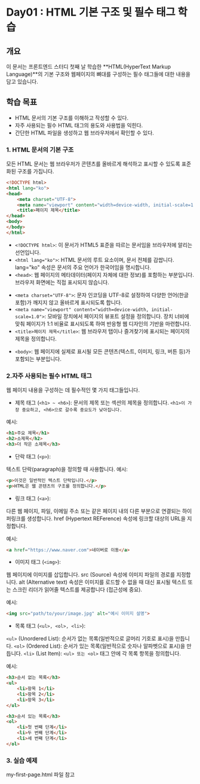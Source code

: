 # Day01 : HTML 기본 구조 및 필수 태그 학습

## 개요

이 문서는 프론트엔드 스터디 첫째 날 학습한 **HTML(HyperText Markup Language)**의 기본 구조와 웹페이지의 뼈대를 구성하는 필수 태그들에 대한 내용을 담고 있습니다.

## 학습 목표
* HTML 문서의 기본 구조를 이해하고 작성할 수 있다.
* 자주 사용되는 필수 HTML 태그의 용도와 사용법을 익힌다.
* 간단한 HTML 파일을 생성하고 웹 브라우저에서 확인할 수 있다.

### 1. HTML 문서의 기본 구조

모든 HTML 문서는 웹 브라우저가 콘텐츠를 올바르게 해석하고 표시할 수 있도록 표준화된 구조를 가집니다.

```HTML
<!DOCTYPE html>
<html lang="ko">
<head>
    <meta charset="UTF-8">
    <meta name="viewport" content="width=device-width, initial-scale=1.0">
    <title>페이지 제목</title>
</head>
<body>
</body>
</html>    
```

* `<!DOCTYPE html>`: 이 문서가 HTML5 표준을 따르는 문서임을 브라우저에 알리는 선언입니다.
* `<html lang="ko">`: HTML 문서의 루트 요소이며, 문서 전체를 감쌉니다. lang="ko" 속성은 문서의 주요 언어가 한국어임을 명시합니다.
* `<head>`: 웹 페이지의 메타데이터(페이지 자체에 대한 정보)를 포함하는 부분입니다. 브라우저 화면에는 직접 표시되지 않습니다.
- `<meta charset="UTF-8">`: 문자 인코딩을 UTF-8로 설정하여 다양한 언어(한글 포함)가 깨지지 않고 올바르게 표시되도록 합니다.
- `<meta name="viewport" content="width=device-width, initial-scale=1.0">`: 모바일 장치에서 페이지의 뷰포트 설정을 정의합니다. 장치 너비에 맞춰 페이지가 1:1 비율로 표시되도록 하여 반응형 웹 디자인의 기반을 마련합니다.
- `<title>페이지 제목</title>`: 웹 브라우저 탭이나 즐겨찾기에 표시되는 페이지의 제목을 정의합니다.
* `<body>`: 웹 페이지에 실제로 표시될 모든 콘텐츠(텍스트, 이미지, 링크, 버튼 등)가 포함되는 부분입니다.

### 2.자주 사용되는 필수 HTML 태그

웹 페이지 내용을 구성하는 데 필수적인 몇 가지 태그들입니다.

* 제목 태그 (`<h1> ~ <h6>`):
문서의 제목 또는 섹션의 제목을 정의합니다. `<h1>이 가장 중요하고, <h6>으로 갈수록 중요도가 낮아집니다.`

예시:
```HTML
<h1>주요 제목</h1>
<h2>소제목</h2>
<h3>더 작은 소제목</h3>
```

* 단락 태그 (`<p>`):

텍스트 단락(paragraph)을 정의할 때 사용합니다.
예시:
```HTML
<p>이것은 일반적인 텍스트 단락입니다.</p>
<p>HTML은 웹 콘텐츠의 구조를 정의합니다.</p>
```

* 링크 태그 (`<a>`):

다른 웹 페이지, 파일, 이메일 주소 또는 같은 페이지 내의 다른 부분으로 연결되는 하이퍼링크를 생성합니다.
href (Hypertext REFerence) 속성에 링크할 대상의 URL을 지정합니다.

예시:
```HTML
<a href="https://www.naver.com">네이버로 이동</a>
```

* 이미지 태그 (`<img>`):

웹 페이지에 이미지를 삽입합니다.
src (Source) 속성에 이미지 파일의 경로를 지정합니다.
alt (Alternative text) 속성은 이미지를 로드할 수 없을 때 대신 표시될 텍스트 또는 스크린 리더가 읽어줄 텍스트를 제공합니다 (접근성에 중요).

예시:
```HTML
<img src="path/to/your/image.jpg" alt="예시 이미지 설명">
```

* 목록 태그 (`<ul>, <ol>, <li>`):

`<ul>` (Unordered List): 순서가 없는 목록(일반적으로 글머리 기호로 표시)을 만듭니다.
`<ol>` (Ordered List): 순서가 있는 목록(일반적으로 숫자나 알파벳으로 표시)을 만듭니다.
`<li>` (List Item): `<ul> 또는 <ol>` 태그 안에 각 목록 항목을 정의합니다.

예시:
```HTML
<h3>순서 없는 목록</h3>
<ul>
    <li>항목 1</li>
    <li>항목 2</li>
    <li>항목 3</li>
</ul>

<h3>순서 있는 목록</h3>
<ol>
    <li>첫 번째 단계</li>
    <li>두 번째 단계</li>
    <li>세 번째 단계</li>
</ol>
```

### 3. 실습 예제
my-first-page.html 파일 참고
